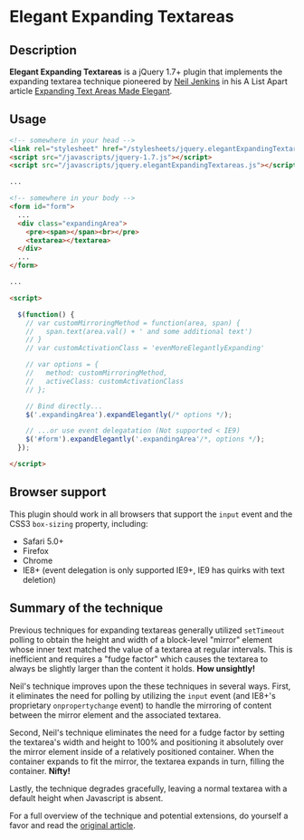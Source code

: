 # Elegant Expanding Textareas

## Description

**Elegant Expanding Textareas** is a jQuery 1.7+ plugin that implements the expanding textarea technique pioneered by [Neil Jenkins](http://nmjenkins.com/) in his A List Apart article [Expanding Text Areas Made Elegant](http://www.alistapart.com/articles/expanding-text-areas-made-elegant/).

## Usage

```html
<!-- somewhere in your head -->
<link rel="stylesheet" href="/stylesheets/jquery.elegantExpandingTextareas.css">
<script src="/javascripts/jquery-1.7.js"></script>
<script src="/javascripts/jquery.elegantExpandingTextareas.js"></script>

...

<!-- somewhere in your body -->
<form id="form">
  ...
  <div class="expandingArea">
    <pre><span></span><br></pre>
    <textarea></textarea>
  </div>
  ...
</form>

...

<script>

  $(function() {
    // var customMirroringMethod = function(area, span) {
    //   span.text(area.val() + ' and some additional text')
    // }
    // var customActivationClass = 'evenMoreElegantlyExpanding'

    // var options = {
    //   method: customMirroringMethod,
    //   activeClass: customActivationClass
    // };

    // Bind directly...
    $('.expandingArea').expandElegantly(/* options */);

    // ...or use event delegatation (Not supported < IE9)
    $('#form').expandElegantly('.expandingArea'/*, options */);
  });

</script>
```

## Browser support

This plugin should work in all browsers that support the `input` event and the CSS3 `box-sizing` property, including:

* Safari 5.0+
* Firefox
* Chrome
* IE8+ (event delegation is only supported IE9+, IE9 has quirks with text deletion)

## Summary of the technique

Previous techniques for expanding textareas generally utilized `setTimeout` polling to obtain the height and width of a block-level "mirror" element whose inner text matched the value of a textarea at regular intervals. This is inefficient and requires a "fudge factor" which causes the textarea to always be slightly larger than the content it holds. **How unsightly!**

Neil's technique improves upon the these techniques in several ways. First, it eliminates the need for polling by utilizing the `input` event (and IE8+'s proprietary `onpropertychange` event) to handle the mirroring of content between the mirror element and the associated textarea.

Second, Neil's technique eliminates the need for a fudge factor by setting the textarea's width and height to 100% and positioning it absolutely over the mirror element inside of a relatively positioned container. When the container expands to fit the mirror, the textarea expands in turn, filling the container. **Nifty!**

Lastly, the technique degrades gracefully, leaving a normal textarea with a default height when Javascript is absent.

For a full overview of the technique and potential extensions, do yourself a favor and read the [original article](http://www.alistapart.com/articles/expanding-text-areas-made-elegant/).